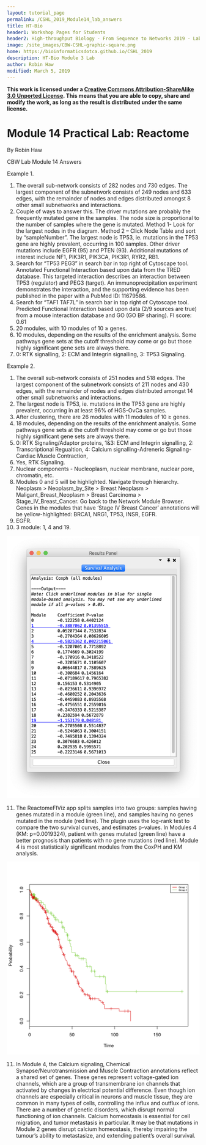 ```yaml
---
layout: tutorial_page
permalink: /CSHL_2019_Module14_lab_answers
title: HT-Bio
header1: Workshop Pages for Students
header2: High-throughput Biology - From Sequence to Networks 2019 - Lab 14
image: /site_images/CBW-CSHL-graphic-square.png
home: https://bioinformaticsdotca.github.io/CSHL_2019
description: HT-Bio Module 3 Lab
author: Robin Haw
modified: March 5, 2019
---
```


**This work is licensed under a [Creative Commons Attribution-ShareAlike 3.0 Unported License](http://creativecommons.org/licenses/by-sa/3.0/deed.en_US). This means that you are able to copy, share and modify the work, as long as the result is distributed under the same license.**

# Module 14 Practical Lab: Reactome

By Robin Haw

CBW Lab Module 14 Answers

Example 1.
1.	The overall sub-network consists of 282 nodes and 730 edges. The largest component of the subnetwork consists of 249 nodes and 633 edges, with the remainder of nodes and edges distributed amongst 8 other small subnetworks and interactions.
2.	Couple of ways to answer this. The driver mutations are probably the frequently mutated gene in the samples. The node size is proportional to the number of samples where the gene is mutated. Method 1- Look for the largest nodes in the diagram. Method 2 – Click Node Table and sort by “sampleNumber”. The largest node is TP53, ie. mutations in the TP53 gene are highly prevalent, occurring in 100 samples. Other driver mutations include EGFR (95) and PTEN (93). Additional mutations of interest include NF1, PIK3R1, PIK3CA, PIK3R1, RYR2, RB1.
3.	Search for “TP53 PEG3” in search bar in top right of Cytoscape tool. Annotated Functional Interaction based upon data from the TRED database. This targeted interaction describes an interaction between TP53 (regulator) and PEG3 (target). An immunoprecipitation experiment demonstrates the interaction, and the supporting evidence has been published in the paper with a PubMed ID: 11679586.
4.	Search for “TAF1 TAF7L” in search bar in top right of Cytoscape tool. Predicted Functional Interaction based upon data (2/9 sources are true) from a mouse interaction database and GO (GO BP sharing). FI score: 0.61
5.	20 modules, with 10 modules of 10 ≥ genes.
6.	10 modules, depending on the results of the enrichment analysis. Some pathways gene sets at the cutoff threshold may come or go but those highly significant gene sets are always there.
7.	0: RTK signalling, 2: ECM and Integrin signalling, 3: TP53 Signaling.


Example 2.
1.	The overall sub-network consists of 251 nodes and 518 edges. The largest component of the subnetwork consists of 211 nodes and 430 edges, with the remainder of nodes and edges distributed amongst 14 other small subnetworks and interactions.
2.	The largest node is TP53, ie. mutations in the TP53 gene are highly prevalent, occurring in at least 96% of HGS-OvCa samples.
3.	After clustering, there are 26 modules with 11 modules of 10 ≥ genes.
4.	18 modules, depending on the results of the enrichment analysis. Some pathways gene sets at the cutoff threshold may come or go but those highly significant gene sets are always there.
5.	0: RTK Signaling/Adaptor proteins, 1&3: ECM and Integrin signalling, 2: Transcriptional Regualtion, 4: Calcium signalling-Adreneric Signaling-Cardiac Muscle Contraction,
6.	Yes, RTK Signaling.
7.	Nuclear components - Nucleoplasm, nuclear membrane, nuclear pore, chromatin, etc.
8.	Modules 0 and 5 will be highlighted. Navigate through hierarchy. Neoplasm > Neoplasm_by_Site > Breast Neoplasm > Maligant_Breast_Neoplasm > Breast Carcinoma > Stage_IV_Breast_Cancer.  Go back to the Network Module Browser. Genes in the modules that have ‘Stage IV Breast Cancer’ annotations will be yellow-highlighted: BRCA1, NRG1, TP53, INSR, EGFR.
9.	EGFR.
10.	3 module: 1, 4 and 19.

 
![img1](https://github.com/bioinformaticsdotca/CSHL_2019/blob/master/Module14/Reactome1-1.png?raw=true)  

11.	The ReactomeFIViz app splits samples into two groups: samples having genes mutated in a module (green line), and samples having no genes mutated in the module (red line). The plugin uses the log-rank test to compare the two survival curves, and estimates p-values. In Modules 4 (KM: p=0.0019324), patient with genes mutated (green line) have a better prognosis than patients with no gene mutations (red line). Module 4 is most statistically significant modules from the CoxPH and KM analysis. 
  
![img2](https://github.com/bioinformaticsdotca/CSHL_2019/blob/master/Module14/Reactome2-1.png?raw=true)   

11.	In Module 4, the Calcium signaling, Chemical Synapse/Neurotransmission and Muscle Contraction annotations reflect a shared set of genes. These genes represent voltage-gated ion channels, which are a group of transmembrane ion channels that activated by changes in electrical potential difference. Even though ion channels are especially critical in neurons and muscle tissue, they are common in many types of cells, controlling the influx and outflux of ions. There are a number of genetic disorders, which disrupt normal functioning of ion channels. Calcium homeostasis is essential for cell migration, and tumor metastasis in particular. It may be that mutations in Module 2 genes disrupt calcium homeostasis, thereby impairing the tumour’s ability to metastasize, and extending patient’s overall survival.


